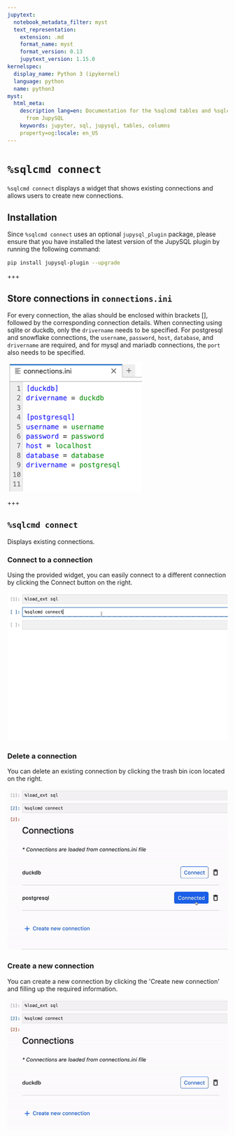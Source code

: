 ```yaml
---
jupytext:
  notebook_metadata_filter: myst
  text_representation:
    extension: .md
    format_name: myst
    format_version: 0.13
    jupytext_version: 1.15.0
kernelspec:
  display_name: Python 3 (ipykernel)
  language: python
  name: python3
myst:
  html_meta:
    description lang=en: Documentation for the %sqlcmd tables and %sqlcmd columns
      from JupySQL
    keywords: jupyter, sql, jupysql, tables, columns
    property=og:locale: en_US
---
```


# `%sqlcmd connect`

`%sqlcmd connect` displays a widget that shows existing connections and allows users to create new connections.

## Installation
Since `%sqlcmd connect` uses an optional `jupysql_plugin` package, please ensure that you have installed the latest version of the JupySQL plugin by running the following command: 

```sh
pip install jupysql-plugin --upgrade
```

+++

## Store connections in `connections.ini`

For every connection, the alias should be enclosed within brackets [], followed by the corresponding connection details. When connecting using sqlite or duckdb, only the `drivername` needs to be specified. For postgresql and snowflake connections, the `username`, `password`, `host`, `database`, and `drivername` are required, and for mysql and mariadb connections, the `port` also needs to be specified.

![format](../static/sample-connections-ini.png)

+++

## `%sqlcmd connect`

Displays existing connections. 

### Connect to a connection
Using the provided widget, you can easily connect to a different connection by clicking the Connect button on the right.

![connect](../static/connect-demonstration.gif)

### Delete a connection

You can delete an existing connection by clicking the trash bin icon located on the right.

![delete](../static/delete-demonstration.gif)

### Create a new connection

You can create a new connection by clicking the 'Create new connection' and filling up the required information.

![create](../static/create-demonstration.gif)

